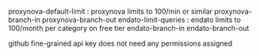 proxynova-default-limit : proxynova limits to 100/min or similar
proxynova-branch-in
proxynova-branch-out
endato-limit-queries : endato limits to 100/month per category on free tier
endato-branch-in
endato-branch-out

github fine-grained api key does not need any permissions assigned
